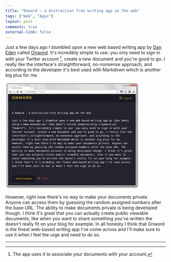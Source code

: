 ```yaml
---
title: "Onword – a distraction free writing app on the web"
tags: ["Web", "Apps"]
layout: post
comments: true
external-link: false
---
```


Just a few days ago I stumbled upon a new web based writing app by [Dan Eden](http://www.daneden.me/ "Dan Eden") called [Onword](http://onword.co/ "Onword"). It's incredibly simple to use: you only need to sign in with your Twitter account [^20121113-1], create a new document and you're good to go. I really like the interface's straightforward, no-nonsense approach, and according to the developer it's best used with Markdown which is another big plus for me.

![Onword](/images/blog/2012-11-13-onword-app.png "Onword")

However, right now there's no way to make your documents private. Anyone can access them by guessing the random assigned numbers after the base URL. The ability to make documents private is being developed though. I think it's great that you can actually create public viewable documents, like when you want to share something you've written the doesn't really fit on your blog for example. In all honesty I think that Onword is the finest web-based writing app I've come across and I'll make sure to use it when I feel the urge and need to do so.

***

[^20121113-1]: The app uses it to associate your documents with your account.
